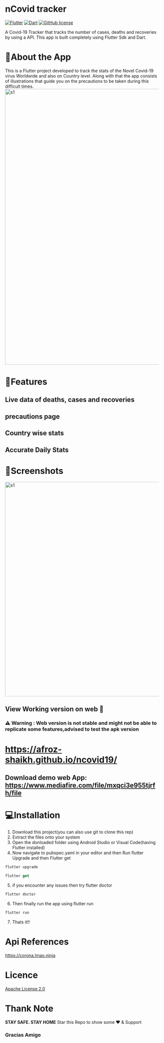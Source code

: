 # nCovid tracker
<a href="https://flutter.dev/"><img alt="Flutter" src="https://img.shields.io/badge/Flutter-%2302569B.svg?style=flat&logo=Flutter&logoColor=white"></a>
<a href="https://flutter.dev/"><img alt="Dart" src="https://img.shields.io/badge/dart-%230175C2.svg?style=for-the-badge&logo=dart&logoColor=white"></a>
<a href="https://github.com/Afroz-Shaikh/ncovid19/blob/master/LICENSE"><img alt="GitHub license" src="https://img.shields.io/github/license/Afroz-Shaikh/ncovid19"></a>

A Covid-19 Tracker that tracks the number of cases, deaths and recoveries by using a API. This app is built completely using Flutter Sdk and Dart.

# 📜About the App

This is a Flutter project developed to track the stats of the Novel Covid-19 virus Worldwide and also on Country level. Along with that the app consists of illustrations that guide you on the precautions to be taken during this difficult times.
<img src="https://github.com/afrozshaikh25/ncovid19/blob/master/About01.png" alt="s1" width="900">

# 🚀Features
## Live data of deaths, cases and recoveries
## precautions page 
## Country wise stats 
## Accurate Daily Stats

# 📱Screenshots

<img src="https://github.com/afrozshaikh25/ncovid19/blob/master/sc01.png" alt="s1" width="700">

## View Working version on web 📲

### ⚠️ Warning : Web version is not stable and might not be able to replicate some features,advised to test the apk version
#   https://afroz-shaikh.github.io/ncovid19/
## Download demo web App: https://www.mediafire.com/file/mxqci3e955tjrfh/file

# 💻Installation

1) Download this project(you can also use git to clone this rep)
2) Extract the files onto your system
3) Open the donloaded folder using Android Studio or Visual Code(having Flutter installed)
4) Now navigate to pubspec.yaml in your editor and then Run flutter Upgrade and then Flutter get
```dart
flutter upgrade
```
```dart
flutter get
```
5) if you encounter any issues then try flutter doctor
```dart
flutter doctor
```
6) Then finally run the app using flutter run
```dart
flutter run
```
7) Thats it!! 

# Api References
https://corona.lmao.ninja

# Licence
<a href="https://github.com/afrozshaikh25/ncovid19/blob/master/LICENSE">Apache License 2.0</a>

# Thank Note
<b>STAY SAFE. STAY HOME</b>
Star this Repo to show some ❤️ & Support
### Gracias Amigo
